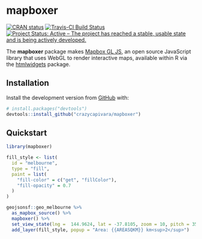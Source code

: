 
<!-- README.md is generated from README.Rmd. Please edit that file -->
mapboxer
========

<!-- badges: start -->
[![CRAN status](https://www.r-pkg.org/badges/version/mapboxer)](https://CRAN.R-project.org/package=mapboxer) [![Travis-CI Build Status](https://travis-ci.org/crazycapivara/mapboxer.svg?branch=master)](https://travis-ci.org/crazycapivara/mapboxer) [![Project Status: Active – The project has reached a stable, usable state and is being actively developed.](https://www.repostatus.org/badges/latest/active.svg)](https://www.repostatus.org/#active) <!-- badges: end -->

The **mapboxer** package makes [Mapbox GL JS](https://docs.mapbox.com/mapbox-gl-js/api/), an open source JavaScript library that uses WebGL to render interactive maps, available within R via the [htmlwidgets](https://www.htmlwidgets.org/) package.

Installation
------------

Install the development version from [GitHub](https://github.com/) with:

``` r
# install.packages("devtools")
devtools::install_github("crazycapivara/mapboxer")
```

Quickstart
----------

``` r
library(mapboxer)

fill_style <- list(
  id = "melbourne",
  type = "fill",
  paint = list(
    "fill-color" = c("get", "fillColor"),
    "fill-opacity" = 0.7
  )
)

geojsonsf::geo_melbourne %>%
  as_mapbox_source() %>%
  mapboxer() %>%
  set_view_state(lng =  144.9624, lat = -37.8105, zoom = 10, pitch = 35) %>%
  add_layer(fill_style, popup = "Area: {{AREASQKM}} km<sup>2</sup>")
```
